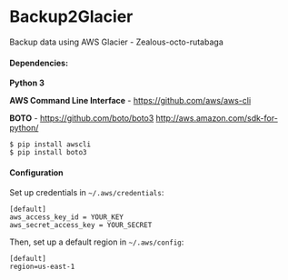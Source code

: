 # Backup2Glacier
Backup data using AWS Glacier - Zealous-octo-rutabaga

#### Dependencies: ####

**Python 3**

**AWS Command Line Interface** - https://github.com/aws/aws-cli

**BOTO** - https://github.com/boto/boto3 http://aws.amazon.com/sdk-for-python/

    $ pip install awscli
    $ pip install boto3


#### Configuration ####

Set up credentials in `~/.aws/credentials`:

    [default]
    aws_access_key_id = YOUR_KEY
    aws_secret_access_key = YOUR_SECRET

Then, set up a default region in `~/.aws/config`:

    [default]
    region=us-east-1
